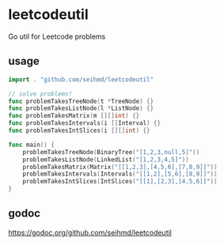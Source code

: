 # leetcodeutil
Go util for Leetcode problems

## usage

``` go
import . "github.com/seihmd/leetcodeutil"

// solve problems!
func problemTakesTreeNode(t *TreeNode) {}
func problemTakesListNode(l *ListNode) {}
func problemTakesMatrix(m [][]int) {}
func problemTakesIntervals(i []Interval) {}
func problemTakesIntSlices(i [][]int) {}

func main() {
    problemTakesTreeNode(BinaryTree("[1,2,3,null,5]"))
    problemTakesListNode(LinkedList("[1,2,3,4,5]"))
    problemTakesMatrix(Matrix("[[1,2,3],[4,5,6],[7,8,9]]"))
    problemTakesIntervals(Intervals("[[1,2],[5,6],[8,9]]"))
    problemTakesIntSlices(IntSlices("[[1],[2,3],[4,5,6]]"))
}
```

## godoc

https://godoc.org/github.com/seihmd/leetcodeutil
